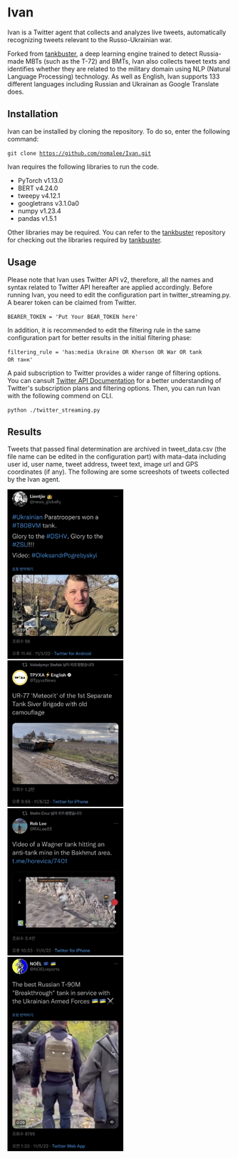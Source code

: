# Ivan

Ivan is a Twitter agent that collects and analyzes live tweets, automatically recognizing tweets relevant to the Russo-Ukrainian war.

Forked from [tankbuster](https://github.com/thiippal/tankbuster), a deep learning engine trained to detect Russia-made MBTs (such as the T-72) and BMTs, Ivan also collects tweet texts and identifies whether they are related to the military domain using NLP (Natural Language Processing) technology. As well as English, Ivan supports 133 different languages including Russian and Ukrainan as Google Translate does.

## Installation

Ivan can be installed by cloning the repository. To do so, enter the following command:

<code>git clone https://github.com/nomalee/Ivan.git</code>

Ivan requires the following libraries to run the code.

- PyTorch v1.13.0
- BERT v4.24.0
- tweepy v4.12.1
- googletrans v3.1.0a0
- numpy v1.23.4
- pandas v1.5.1

Other libraries may be required. You can refer to the [tankbuster](https://github.com/thiippal/tankbuster) repository for checking out the libraries required by [tankbuster](https://github.com/thiippal/tankbuster).

## Usage

Please note that Ivan uses Twitter API v2, therefore, all the names and syntax related to Twitter API hereafter are applied accordingly. Before running Ivan, you need to edit the configuration part in twitter_streaming.py. A bearer token can be claimed from Twitter.

<code>BEARER_TOKEN = 'Put Your BEAR_TOKEN here'</code>

In addition, it is recommended to edit the filtering rule in the same configuration part for better results in the initial filtering phase:

<code>filtering_rule = 'has:media Ukraine OR Kherson OR War OR tank OR танк'</code>

A paid subscription to Twitter provides a wider range of filtering options. You can cansult [Twitter API Documentation](https://developer.twitter.com/en/docs/twitter-api) for a better understanding of Twitter's subscription plans and filtering options. Then, you can run Ivan with the following commend on CLI.

<code>python ./twitter_streaming.py</code>

## Results

Tweets that passed final determination are archived in tweet_data.csv (the file name can be edited in the configuration part) with mata-data including user id, user name, tweet address, tweet text, image url and GPS coordinates (if any). The following are some screeshots of tweets collected by the Ivan agent.

<img src="https://github.com/nomalee/Ivan/blob/master/images/IMG_6611.jpg" width="260">

<img src="https://github.com/nomalee/Ivan/blob/master/images/IMG_6613.jpg" width="260">

<img src="https://github.com/nomalee/Ivan/blob/master/images/IMG_6615.jpg" width="260">

<img src="https://github.com/nomalee/Ivan/blob/master/images/IMG_6617.jpg" width="260">
